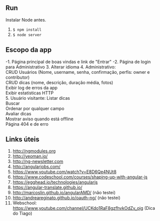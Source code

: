 ## Run

Instalar Node antes.

1. `$ npm install`
2. `$ node server`

## Escopo da app

-1. Página principal de boas vindas e link de "Entrar"
-2. Página de login para Administrativo
3. Alterar idioma
4. Administrativo:  
   CRUD Usuários (Nome, username, senha, confirmação, perfis: owner e contributor)  
  CRUD dicas (nome, descrição, duração média, fotos)  
  Exibir log de erros da app  
  Exibir estatísticas HTTP  
5. Usuário visitante:
  Listar dicas  
  Buscar  
  Ordenar por qualquer campo  
  Avaliar dicas  
  Mostrar aviso quando está offline  
  Página 404 e de erro  

## Links úteis

1. http://ngmodules.org
2. http://yeoman.io/
3. http://ng-newsletter.com
4. http://angularjobs.com/
5. https://www.youtube.com/watch?v=E8D6Qe4NUt8
6. https://www.codeschool.com/courses/shaping-up-with-angular-js
7. https://egghead.io/technologies/angularjs
8. https://angular-translate.github.io/
9. http://marcoslin.github.io/angularAMD/ (não testei)
10. http://andreareginato.github.io/oauth-ng/ (não testei)
11. Webschool: https://www.youtube.com/channel/UCKdo1RaF8gzfhvkOdZv_ojg (Dica do Tiago)